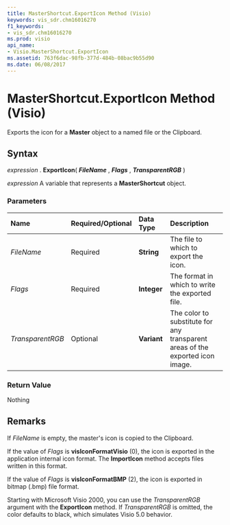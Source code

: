```yaml
---
title: MasterShortcut.ExportIcon Method (Visio)
keywords: vis_sdr.chm16016270
f1_keywords:
- vis_sdr.chm16016270
ms.prod: visio
api_name:
- Visio.MasterShortcut.ExportIcon
ms.assetid: 763f6dac-98fb-377d-484b-08bac9b55d90
ms.date: 06/08/2017
---
```



# MasterShortcut.ExportIcon Method (Visio)

Exports the icon for a **Master** object to a named file or the Clipboard.


## Syntax

 _expression_ . **ExportIcon**( **_FileName_** , **_Flags_** , **_TransparentRGB_** )

 _expression_ A variable that represents a **MasterShortcut** object.


### Parameters



|**Name**|**Required/Optional**|**Data Type**|**Description**|
|:-----|:-----|:-----|:-----|
| _FileName_|Required| **String**|The file to which to export the icon.|
| _Flags_|Required| **Integer**|The format in which to write the exported file.|
| _TransparentRGB_|Optional| **Variant**|The color to substitute for any transparent areas of the exported icon image.|

### Return Value

Nothing


## Remarks

If  _FileName_ is empty, the master's icon is copied to the Clipboard.

If the value of  _Flags_ is **visIconFormatVisio** (0), the icon is exported in the application internal icon format. The **ImportIcon** method accepts files written in this format.

If the value of  _Flags_ is **visIconFormatBMP** (2), the icon is exported in bitmap (.bmp) file format.

Starting with Microsoft Visio 2000, you can use the  _TransparentRGB_ argument with the **ExportIcon** method. If _TransparentRGB_ is omitted, the color defaults to black, which simulates Visio 5.0 behavior.


